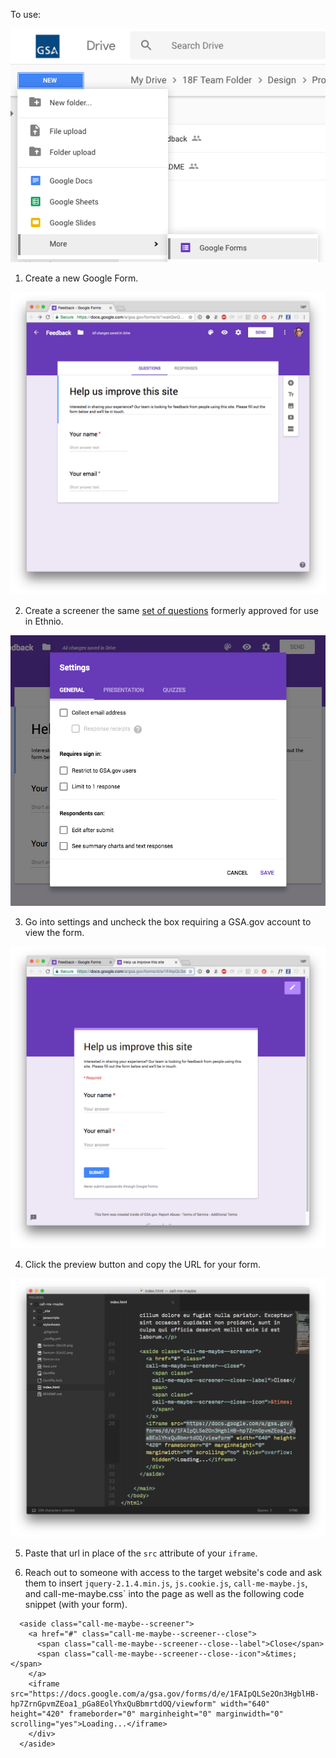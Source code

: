 To use:


![alt](/images/1.png)

1. Create a new Google Form.

![alt](/images/2.png)

2. Create a screener the same [set of questions](https://docs.google.com/document/d/14YwXV9BoY4EUEGc7kMITFQ-9tFjBipTaj7dsGFIJnNc/edit#) formerly approved for use in Ethnio.


![alt](/images/3.png)

3. Go into settings and uncheck the box requiring a GSA.gov account to view the form.

![alt](/images/4.png)

4. Click the preview button and copy the URL for your form. 

![alt](/images/5.png)

5. Paste that url in place of the `src` attribute of your `iframe`.

1. Reach out to someone with access to the target website's code and ask them to insert `jquery-2.1.4.min.js`, `js.cookie.js`, `call-me-maybe.js`, and call-me-maybe.css` into the page as well as the following code snippet (with your form).

```
  <aside class="call-me-maybe--screener">
    <a href="#" class="call-me-maybe--screener--close">
      <span class="call-me-maybe--screener--close--label">Close</span>
      <span class="call-me-maybe--screener--close--icon">&times;</span>
    </a>
    <iframe src="https://docs.google.com/a/gsa.gov/forms/d/e/1FAIpQLSe2On3HgblHB-hp7ZrnGpvmZEoa1_pGa8EolYhxQuBbmrtdOQ/viewform" width="640" height="420" frameborder="0" marginheight="0" marginwidth="0" scrolling="yes">Loading...</iframe>
    </div>
  </aside>
```